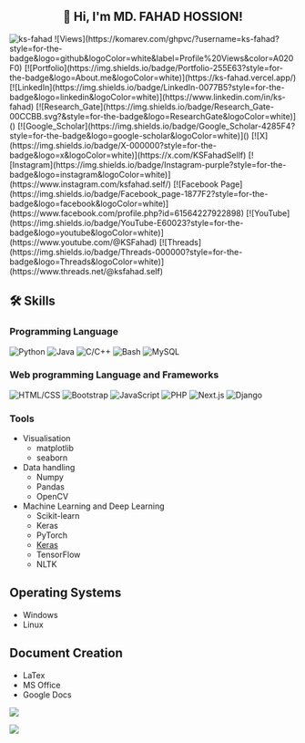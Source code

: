 <h2 align='center'>👋 Hi, I'm MD. FAHAD HOSSION! </h2> 

<img src="https://komarev.com/ghpvc/?username=ks-fahad&label=Profile%20Views&color=A020F0&style=flat" alt="ks-fahad" />
![Views](https://komarev.com/ghpvc/?username=ks-fahad?style=for-the-badge&logo=github&logoColor=white&label=Profile%20Views&color=A020F0) [![Portfolio](https://img.shields.io/badge/Portfolio-255E63?style=for-the-badge&logo=About.me&logoColor=white)](https://ks-fahad.vercel.app/) [![LinkedIn](https://img.shields.io/badge/LinkedIn-0077B5?style=for-the-badge&logo=linkedin&logoColor=white)](https://www.linkedin.com/in/ks-fahad) [![Research_Gate](https://img.shields.io/badge/Research_Gate-00CCBB.svg?&style=for-the-badge&logo=ResearchGate&logoColor=white)]()
[![Google_Scholar](https://img.shields.io/badge/Google_Scholar-4285F4?style=for-the-badge&logo=google-scholar&logoColor=white)]() [![X](https://img.shields.io/badge/X-000000?style=for-the-badge&logo=x&logoColor=white)](https://x.com/KSFahadSellf) [![Instagram](https://img.shields.io/badge/Instagram-purple?style=for-the-badge&logo=instagram&logoColor=white)](https://www.instagram.com/ksfahad.self/)    [![Facebook Page](https://img.shields.io/badge/Facebook_page-1877F2?style=for-the-badge&logo=facebook&logoColor=white)](https://www.facebook.com/profile.php?id=61564227922898) [![YouTube](https://img.shields.io/badge/YouTube-E60023?style=for-the-badge&logo=youtube&logoColor=white)](https://www.youtube.com/@KSFahad) [![Threads](https://img.shields.io/badge/Threads-000000?style=for-the-badge&logo=Threads&logoColor=white)](https://www.threads.net/@ksfahad.self)

## 🛠 Skills

### Programming Language
![Python](https://img.shields.io/badge/Python-Advanced-1877F2?style=for-the-badge&logo=python&logoColor=white)
![Java](https://img.shields.io/badge/Java-Advanced-yellow?style=for-the-badge&logo=java&logoColor=white)
![C/C++](https://img.shields.io/badge/C%2FC%2B%2B-Advanced-00599C?style=for-the-badge&logo=c%2B%2B&logoColor=white)
![Bash](https://img.shields.io/badge/Bash-Intermediate-121011?style=for-the-badge&logo=gnu-bash&logoColor=white)
![MySQL](https://img.shields.io/badge/MySQL-Expert-005C84?style=for-the-badge&logo=mysql&logoColor=white)

### Web programming Language and Frameworks
![HTML/CSS](https://img.shields.io/badge/HTML%2FCSS-Used-blue?style=for-the-badge&logo=java&logoColor=white)
![Bootstrap](https://img.shields.io/badge/Bootstrap-Used-blueviolet?style=for-the-badge&logo=java&logoColor=white)
![JavaScript](https://img.shields.io/badge/JavaScript-Used-yellow?style=for-the-badge&logo=java&logoColor=white)
![PHP](https://img.shields.io/badge/PHP-Used-purple?style=for-the-badge&logo=java&logoColor=white)
![Next.js](https://img.shields.io/badge/Next.js-Used-black?style=for-the-badge&logo=java&logoColor=white)
![Django](https://img.shields.io/badge/Django-Used-green?style=for-the-badge&logo=java&logoColor=white)

### Tools
- Visualisation
  - matplotlib
  - seaborn
- Data handling
  - Numpy
  - Pandas
  - OpenCV
- Machine Learning and Deep Learning
  - Scikit-learn
  - Keras
  - PyTorch
  - [Keras](https://img.shields.io/badge/Keras-FF0000?style=for-the-badge&logo=keras&logoColor=white)
  - TensorFlow
  - NLTK

## Operating Systems
- Windows
- Linux

## Document Creation
- LaTex
- MS Office
- Google Docs


![](https://github-profile-trophy.vercel.app/?username=ks-fahad)

![](https://github-readme-activity-graph.vercel.app/graph?username=ks-fahad&theme=react-dark)
